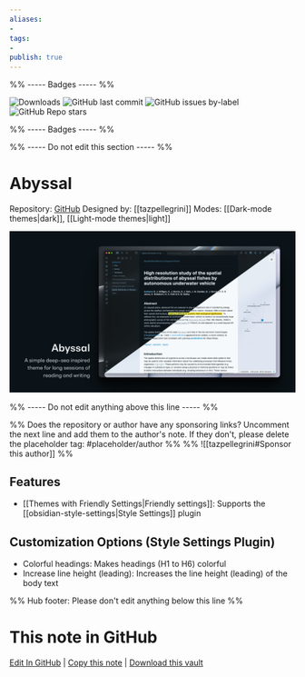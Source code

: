 ```yaml
---
aliases:
- 
tags: 
- 
publish: true
---
```


%% ----- Badges ----- %%

![Downloads](https://img.shields.io/badge/downloads-7973-573E7A?style=for-the-badge&logo=)
![GitHub last commit](https://img.shields.io/github/last-commit/tazpellegrini/abyssalobsidian?color=573E7A&label=last%20update&logo=github&style=for-the-badge)
![GitHub issues by-label](https://img.shields.io/github/issues/tazpellegrini/abyssalobsidian/help%20wanted?color=573E7A&logo=github&style=for-the-badge) 
![GitHub Repo stars](https://img.shields.io/github/stars/tazpellegrini/abyssalobsidian?color=573E7A&logo=github&style=for-the-badge)

%% ----- Badges ----- %%

%% ----- Do not edit this section ----- %%

# Abyssal

Repository: [GitHub](https://github.com/tazpellegrini/abyssalobsidian)
Designed by: [[tazpellegrini]]
Modes: [[Dark-mode themes|dark]], [[Light-mode themes|light]]



![screenshot](https://github.com/tazpellegrini/abyssalobsidian/raw/HEAD/abyssal-thumbnail.png)

%% ----- Do not edit anything above this line ----- %% 

%% Does the repository or author have any sponsoring links? Uncomment the next line and add them to the author's note. If they don't, please delete the placeholder tag: #placeholder/author %%
%% ![[tazpellegrini#Sponsor this author]] %%


## Features

- [[Themes with Friendly Settings|Friendly settings]]: Supports the [[obsidian-style-settings|Style Settings]] plugin

## Customization Options (Style Settings Plugin) 
- Colorful headings: Makes headings (H1 to H6) colorful
- Increase line height (leading): Increases the line height (leading) of the body text


%% Hub footer: Please don't edit anything below this line %%

# This note in GitHub

<span class="git-footer">[Edit In GitHub](https://github.dev/obsidian-community/obsidian-hub/blob/main/02%20-%20Community%20Expansions/02.05%20All%20Community%20Expansions/Themes/Abyssal.md "git-hub-edit-note") | [Copy this note](https://raw.githubusercontent.com/obsidian-community/obsidian-hub/main/02%20-%20Community%20Expansions/02.05%20All%20Community%20Expansions/Themes/Abyssal.md "git-hub-copy-note") | [Download this vault](https://github.com/obsidian-community/obsidian-hub/archive/refs/heads/main.zip "git-hub-download-vault") </span>
